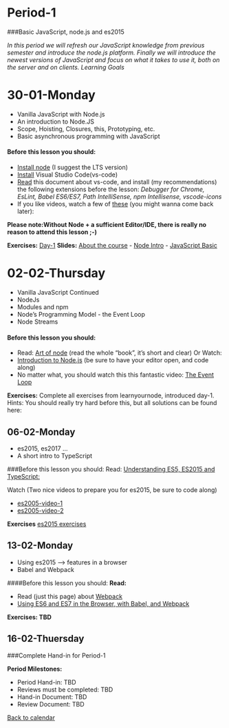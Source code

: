 # Period-1  
###Basic JavaScript, node.js and es2015   

*In this period we will refresh our JavaScript knowledge from previous semester and introduce the node.js platform. Finally we will introduce the newest versions of JavaScript and focus on what it takes to use it, both on the server and on clients. Learning Goals*

# **30-01-Monday** 
* Vanilla JavaScript with Node.js
* An introduction to Node.JS
* Scope, Hoisting, Closures, this, Prototyping, etc.
* Basic asynchronous programming with JavaScript

#### Before this lesson you should:
* [Install node](https://nodejs.org/en/download/current/)  (I suggest the LTS version)
* [Install](https://code.visualstudio.com/download) Visual Studio Code(vs-code)
* [Read](https://code.visualstudio.com/Docs/languages/javascript) this document about vs-code, and install (my recommendations) the following extensions before the lesson: 
 *Debugger for Chrome, EsLint, Babel ES6/ES7, Path IntelliSense, npm Intellisense, vscode-icons*
* If you like videos, watch a few of [these](https://code.visualstudio.com/docs/introvideos/overview) (you might wanna come back later):

**Please note:Without Node + a sufficient Editor/IDE, there is really no reason to attend this lesson ;-)** 

**Exercises:** [Day-1](https://docs.google.com/document/d/1nGvH5rrd2yhnZqnKfvgS5hBQqwhbbSVyHG31MenA7-o/edit)     **Slides:**   [About the course](http://js-plaul.rhcloud.com/fsj/fsj.html#1)  -   [Node Intro](http://js-plaul.rhcloud.com/node1/NodeIntro.html#1)  -   [JavaScript Basic](http://js-plaul.rhcloud.com/javascript1/js.html#1)   

# **02-02-Thursday**
* Vanilla JavaScript Continued
* NodeJs 
* Modules and npm
* Node’s Programming Model - the Event Loop
* Node Streams

#### Before this lesson you should:
* Read: [Art of node](https://github.com/maxogden/art-of-node) (read the whole “book”, it’s short and clear)
Or Watch:
* [Introduction to Node.js](https://www.youtube.com/watch?v=GJmFG4ffJZU)  (be sure to have your editor open, and code along)
* No matter what, you should watch this this fantastic video: [The Event Loop](https://www.youtube.com/watch?v=8aGhZQkoFbQ)

**Exercises:** Complete all exercises from learnyournode, introduced day-1.
Hints: You should really try hard before this, but all solutions can be found here: 

## **06-02-Monday**
* es2015, es2017 ... 
* A short intro to TypeScript

###Before this lesson you should:
Read:
[Understanding ES5, ES2015 and TypeScript:](https://johnpapa.net/es5-es2015-typescript/)

Watch (Two nice videos to prepare you for es2015, be sure to code along)
* [es2005-video-1](https://www.youtube.com/watch?v=AfWYO8t7ed4)
* [es2005-video-2](https://www.youtube.com/watch?v=LmL0Gh193M0)

**Exercises** [es2015 exercises](https://docs.google.com/document/d/1pkWn0_FoZuDJhGei4XlX4mx4zkZH7iuhtc6ecr5kelY/edit)
## 13-02-Monday
* Using es2015 --> features in a browser
* Babel and Webpack

####Before this lesson you should:
**Read:**
* Read (just this page) about [Webpack](https://webpack.github.io/docs/what-is-webpack.html)
* [Using ES6 and ES7 in the Browser, with Babel, and Webpack](http://jamesknelson.com/using-es6-in-the-browser-with-babel-6-and-webpack/)

**Exercises: TBD**

## **16-02-Thuersday**
###Complete Hand-in for Period-1

**Period Milestones:**
* Period Hand-in:                     TBD
* Reviews must be completed: TBD
* Hand-in Document:  TBD
* Review Document:   TBD

[Back to calendar](periods.md)


